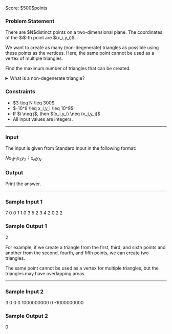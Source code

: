 
<div>

<span>

<span>

<p>
Score: $500$points
</p>

<div>

<section>

### **Problem Statement**

<p>
There are $N$distinct points on a two-dimensional plane. The coordinates of the $i$-th point are $(x_i,y_i)$.
</p>

<p>
We want to create as many (non-degenerate) triangles as possible using these points as the vertices. Here, the same point cannot be used as a vertex of multiple triangles.
</p>

<p>
Find the maximum number of triangles that can be created.
</p>

<details>

<summary>
What is a non-degenerate triangle?
</summary>
A non-degenerate triangle is a triangle whose three vertices are not collinear.


</details>

</section>

</div>

<div>

<section>

### **Constraints**

<ul>

<li>
$3 \leq N \leq 300$
</li>

<li>
$-10^9 \leq x_i,y_i \leq 10^9$
</li>

<li>
If $i \neq j$, then $(x_i,y_i) \neq (x_j,y_j)$
</li>

<li>
All input values are integers.
</li>

</ul>

</section>

</div>

---

<div>

<div>

<section>

### **Input**

<p>
The input is given from Standard Input in the following format:
</p>

<div>

$N$$x_1$$y_1$$x_2$$y_2$$\vdots$$x_{N}$$y_{N}$
</div>

</section>

</div>

<div>

<section>

### **Output**

<p>
Print the answer.
</p>

</section>

</div>

</div>

---

<div>

<section>

### **Sample Input 1**

<div>

7
0 0
1 1
0 3
5 2
3 4
2 0
2 2

</div>

</section>

</div>

<div>

<section>

### **Sample Output 1**

<div>

2

</div>

<p>
For example, if we create a triangle from the first, third, and sixth points and another from the second, fourth, and fifth points, we can create two triangles.
</p>

<p>
The same point cannot be used as a vertex for multiple triangles, but the triangles may have overlapping areas.
</p>

</section>

</div>

---

<div>

<section>

### **Sample Input 2**

<div>

3
0 0
0 1000000000
0 -1000000000

</div>

</section>

</div>

<div>

<section>

### **Sample Output 2**

<div>

0

</div>

</section>

</div>

</span>

</span>

</div>

